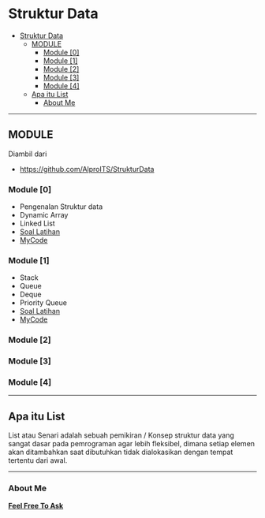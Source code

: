 # Struktur Data
- [Struktur Data](#struktur-data)
  - [MODULE](#module)
    - [Module [0]](#module-0)
    - [Module [1]](#module-1)
    - [Module [2]](#module-2)
    - [Module [3]](#module-3)
    - [Module [4]](#module-4)
  - [Apa itu List](#apa-itu-list)
    - [About Me](#about-me)
---
## MODULE 
Diambil dari 
- https://github.com/AlproITS/StrukturData

### Module [0] 
- Pengenalan Struktur data
- Dynamic Array
- Linked List 
- [Soal Latihan](https://github.com/AlproITS/StrukturData/wiki/Modul-0-(Soal-Latihan))
- [MyCode](https://github.com/robbypambudi/Struktur-Data/tree/main/Module%20%5B0%5D)      

### Module [1]
- Stack
- Queue
- Deque
- Priority Queue
- [Soal Latihan](https://github.com/AlproITS/StrukturData/wiki/Modul-1-(Soal-Latihan))
- [MyCode](https://github.com/robbypambudi/Struktur-Data/tree/main/Module%20%5B1%5D)

### Module [2]

### Module [3]

### Module [4]

---
## Apa itu List

List atau Senari adalah sebuah pemikiran / Konsep struktur data yang sangat dasar pada pemrograman agar lebih fleksibel, dimana setiap elemen akan ditambahkan saat dibutuhkan tidak dialokasikan dengan tempat tertentu dari awal.


---

### About Me 
[**Feel Free To Ask**](https://www.instagram.com/robbypambudi/) 